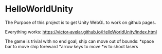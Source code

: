 # HelloWorldUnity
The Purpose of this project is to get Unity WebGL to work on github pages.

Everything works: https://victor-avelar.github.io/HelloWorldUnity/index.html

The game is trivial with no end goal, ship can move out of bounds: 
  *space bar to move ship foreward
  *arrow keys to move
  *w to shoot lasers
  
 


